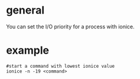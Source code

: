 # general

You can set the I/O priority for a process with ionice.

# example

```
#start a command with lowest ionice value
ionice -n -19 <command>
```
